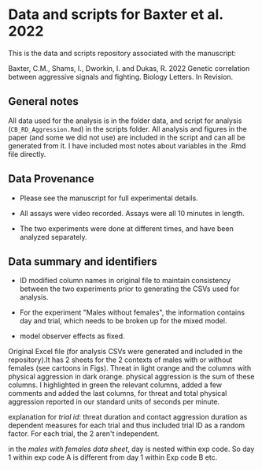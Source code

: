 # Data and scripts for Baxter et al. 2022

This is the data and scripts repository associated with the manuscript:

Baxter, C.M., Shams, I., Dworkin, I. and Dukas, R. 2022 Genetic correlation between aggressive signals and fighting. Biology Letters. In Revision.


## General notes

All data used for the analysis is in the folder data, and script for analysis (`CB_RD_Aggression.Rmd`) in the scripts folder. All analysis and figures in the paper (and some we did not use) are included in the script and can all be generated from it. I have included most notes about variables in the .Rmd file directly.


## Data Provenance

- Please see the manuscript for full experimental details.

- All assays were video recorded. Assays were all 10 minutes in length.

- The two experiments were done at different times, and have been analyzed separately.


## Data summary and identifiers

- ID modified column names in original file to maintain consistency between the two experiments prior to generating the CSVs used for analysis.

- For the experiment "Males without females", the information contains day and trial, which needs to be broken up for the mixed model.

- model observer effects as fixed.


Original Excel file (for analysis CSVs were generated and included in the repository).It has 2 sheets for the 2 contexts of males with or without females (see cartoons in Figs).  Threat in light orange and the columns with physical aggression in dark orange.  physical aggression is the sum of these columns.
I highlighted in green the relevant columns, added a few comments and added the last columns, for threat and total physical aggression reported in our standard units of seconds per minute.

explanation for  *trial id*: threat duration and contact aggression duration as dependent measures for each trial and thus included trial ID as a random factor. For each trial, the 2 aren't independent.

in the *males with females data sheet*, day is nested within exp code. So day 1 within exp code A is different from day 1 within Exp code B etc.
